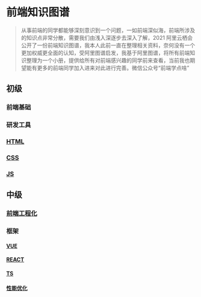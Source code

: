 # 前端知识图谱

> 从事前端的同学都能够深刻意识到一个问题，一如前端深似海，前端所涉及的知识点非常分散，需要我们由浅入深逐步去深入了解，2021 阿里云栖会公开了一份前端知识图谱，我本人此前一直在整理相关资料，奈何没有一个更加权威更全面的认知，受阿里图谱启发，我基于阿里图谱，将所有前端知识整理为一个小册，提供给所有对前端感兴趣的同学前来查看，当前我也期望能有更多的前端同学加入进来对此进行完善。微信公众号“前端学点啥”

## 初级

### 前端基础

### 研发工具

### [HTML](./docs/HTML/前端学点啥-HTML疑难点总结.md)

### [CSS](./docs/CSS/前端学点啥-CSS疑难点总结.md)

### [JS](./docs/CSS/../JS/前端学点啥-JS疑难点总结.md)

## 中级

### [前端工程化](./docs/前端工程化/前端学点啥-前端工程化疑难点总结.md)

### 框架

#### [VUE](./docs/框架/VUE/前端学点啥-VUE疑难点总结.md)

#### [REACT](./docs/框架/REACT/前端学点啥-REACT疑难点总结.md)

#### [TS](./docs/框架/TS/前端学点啥-TS疑难点总结.md)

#### [性能优化](./docs/性能优化/前端学点啥-前端性能优化疑难点总结.md)

